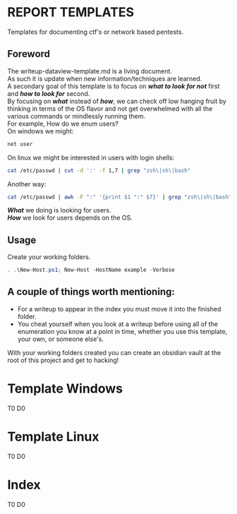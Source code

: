 # REPORT TEMPLATES
Templates for documenting ctf's or network based pentests.

## Foreword
The writeup-dataview-template.md is a living document.  
As such it is update when new information/techniques are learned.  
A secondary goal of this template is to focus on ***what to look for not*** first and ***how to look for*** second.  
By focusing on ***what*** instead of ***how***, we can check off low hanging fruit by thinking in terms of the OS flavor and not get overwhelmed with all the various commands or mindlessly running them.    
For example, How do we enum users?  
On windows we might:  
```powershell
net user
```
On linux we might be interested in users with login shells:  
```bash
cat /etc/passwd | cut -d ':' -f 1,7 | grep "zsh\|sh\|bash"
```
Another way:
```bash
cat /etc/passwd | awk -F ":" '{print $1 ":" $7}' | grep "zsh\|sh\|bash"
```

***What*** we doing is looking for users.  
***How*** we look for users depends on the OS.  

## Usage
Create your working folders.
```powershell
. .\New-Host.ps1; New-Host -HostName example -Verbose
```

## A couple of things worth mentioning:
- For a writeup to appear in the index you must move it into the finished folder.
- You cheat yourself when you look at a writeup before using all of the enumeration you know at a point in time, whether you use this template, your own, or someone else's.  

With your working folders created you can create an obsidian vault at the root of this project and get to hacking!

# Template Windows
T0 D0
# Template Linux
T0 D0
# Index
T0 D0



